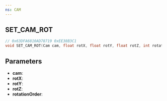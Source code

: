 ```yaml
---
ns: CAM
---
```

## SET_CAM_ROT

```c
// 0x63DFA6810AD78719 0xEE38B3C1
void SET_CAM_ROT(Cam cam, float rotX, float rotY, float rotZ, int rotationOrder);
```

## Parameters
* **cam**:
* **rotX**:
* **rotY**:
* **rotZ**:
* **rotationOrder**:

